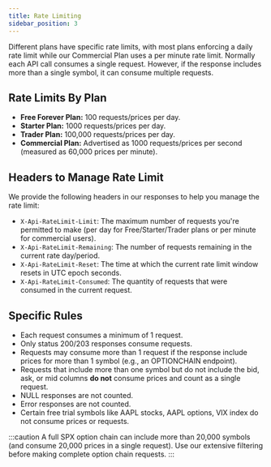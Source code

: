 ```yaml
---
title: Rate Limiting
sidebar_position: 3
---
```


Different plans have specific rate limits, with most plans enforcing a daily rate limit while our Commercial Plan uses a per minute rate limit. Normally each API call consumes a single request. However, if the response includes more than a single symbol, it can consume multiple requests.

## Rate Limits By Plan

- **Free Forever Plan:** 100 requests/prices per day.
- **Starter Plan:** 1000 requests/prices per day.
- **Trader Plan:** 100,000 requests/prices per day.
- **Commercial Plan:** Advertised as 1000 requests/prices per second (measured as 60,000 prices per minute).

## Headers to Manage Rate Limit
We provide the following headers in our responses to help you manage the rate limit:

- `X-Api-RateLimit-Limit`: The maximum number of requests you're permitted to make (per day for Free/Starter/Trader plans or per minute for commercial users).
- `X-Api-RateLimit-Remaining`: The number of requests remaining in the current rate day/period.
- `X-Api-RateLimit-Reset`: The time at which the current rate limit window resets in UTC epoch seconds.
- `X-Api-RateLimit-Consumed`: The quantity of requests that were consumed in the current request.

## Specific Rules
- Each request consumes a minimum of 1 request.
- Only status 200/203 responses consume requests.
- Requests may consume more than 1 request if the response include prices for more than 1 symbol (e.g., an OPTIONCHAIN endpoint).
- Requests that include more than one symbol but do not include the bid, ask, or mid columns **do not** consume prices and count as a single request.
- NULL responses are not counted.
- Error responses are not counted.
- Certain free trial symbols like AAPL stocks, AAPL options, VIX index do not consume prices or requests.

:::caution
A full SPX option chain can include more than 20,000 symbols (and consume 20,000 prices in a single request). Use our extensive filtering before making complete option chain requests.
:::
